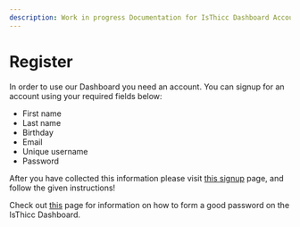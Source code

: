 ```yaml
---
description: Work in progress Documentation for IsThicc Dashboard Accounts.
---
```


# Register

In order to use our Dashboard you need an account. You can signup for an account using your required fields below:

* First name
* Last name
* Birthday
* Email
* Unique username
* Password

After you have collected this information please visit [this signup](https://isthicc.dev/signup) page, and follow the given instructions!

Check out [this](https://docs.isthicc.dev/dashboard/accounts/password) page for information on how to form a good password on the IsThicc Dashboard.


